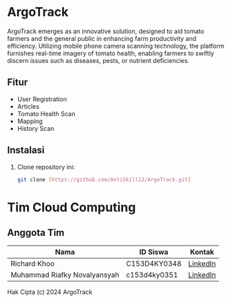 # ArgoTrack

ArgoTrack emerges as an innovative solution, designed to aid tomato farmers and the general public in enhancing farm productivity and efficiency. 
Utilizing mobile phone camera scanning technology, the platform furnishes real-time imagery of tomato health, enabling farmers to swiftly discern issues such as diseases, pests, or nutrient deficiencies.

## Fitur

- User Registration
- Articles
- Tomato Health Scan
- Mapping
- History Scan

## Instalasi

1. Clone repository ini:
   ```sh
   git clone [https://github.com/AntiSkill12/ArgoTrack.git]

# Tim Cloud Computing

## Anggota Tim

| Nama | ID Siswa | Kontak |
|---|---|---|
| Richard Khoo | C153D4KY0348 | [LinkedIn](https://www.linkedin.com/in/catkoo) | [GitHub](https://github.com/Catkoo) |
| Muhammad Riafky Novalyansyah | c153d4ky0351 | [LinkedIn](www.linkedin.com/in/muhammad-riafky-novalyansyah) | [GitHub](https://github.com/AntiSkill12) |



Hak Cipta (c) 2024 ArgoTrack
